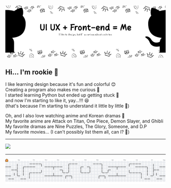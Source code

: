 ![Header](img/rookie.png)

<h2>Hi... I'm rookie 👋</h2>
<p> I like learning design because it's fun and colorful 😊 
<br>Creating a program also makes me curious 🧐
<br>I started learning Python but ended up getting stuck 🥴 
<br>and now I'm starting to like it, yay...!!! 😆
<br>(that's because I'm starting to understand it little by little 🥲)</p>

<p>Oh, and I also love watching anime and Korean dramas 🍿  
<br>
My favorite anime are Attack on Titan, One Piece, Demon Slayer, and Ghibli  
<br>
My favorite dramas are Nine Puzzles, The Glory, Someone, and D.P  
<br>
My favorite movies... (I can't possibly list them all, can I? 🤔)</p>


-----------
<p align="left">
  <a href="https://skillicons.dev">
    <img src="https://skillicons.dev/icons?i=html,css,js,py,git,github,tailwind,vuejs,angular,vscode,figma=" />
  </a>
</p>

-----------
<picture>
  <source media="(prefers-color-scheme: dark)" srcset="https://raw.githubusercontent.com/anjarnegara/anjarnegara/output/pacman-contribution-graph-dark.svg">
  <source media="(prefers-color-scheme: light)" srcset="https://raw.githubusercontent.com/anjarnegara/anjarnegara/output/pacman-contribution-graph.svg">
  <img alt="pacman contribution graph" src="https://raw.githubusercontent.com/anjarnegara/anjarnegara/output/pacman-contribution-graph.svg">
</picture>

###

